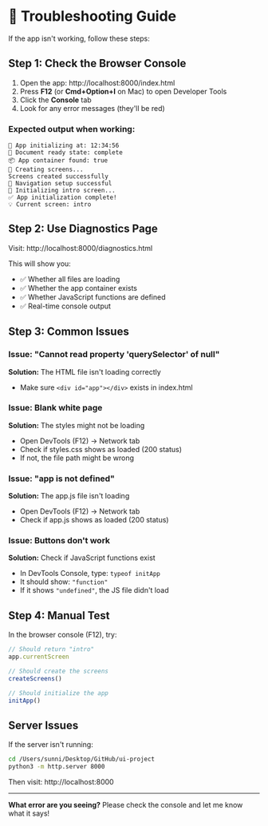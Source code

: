 # 🐛 Troubleshooting Guide

If the app isn't working, follow these steps:

## Step 1: Check the Browser Console
1. Open the app: http://localhost:8000/index.html
2. Press **F12** (or **Cmd+Option+I** on Mac) to open Developer Tools
3. Click the **Console** tab
4. Look for any error messages (they'll be red)

### Expected output when working:
```
🚀 App initializing at: 12:34:56
📄 Document ready state: complete
📦 App container found: true
🔨 Creating screens...
Screens created successfully
📍 Navigation setup successful
🎨 Initializing intro screen...
✅ App initialization complete!
💡 Current screen: intro
```

## Step 2: Use Diagnostics Page
Visit: http://localhost:8000/diagnostics.html

This will show you:
- ✅ Whether all files are loading
- ✅ Whether the app container exists
- ✅ Whether JavaScript functions are defined
- ✅ Real-time console output

## Step 3: Common Issues

### Issue: "Cannot read property 'querySelector' of null"
**Solution:** The HTML file isn't loading correctly
- Make sure `<div id="app"></div>` exists in index.html

### Issue: Blank white page
**Solution:** The styles might not be loading
- Open DevTools (F12) → Network tab
- Check if styles.css shows as loaded (200 status)
- If not, the file path might be wrong

### Issue: "app is not defined"
**Solution:** The app.js file isn't loading
- Open DevTools (F12) → Network tab
- Check if app.js shows as loaded (200 status)

### Issue: Buttons don't work
**Solution:** Check if JavaScript functions exist
- In DevTools Console, type: `typeof initApp`
- It should show: `"function"`
- If it shows `"undefined"`, the JS file didn't load

## Step 4: Manual Test

In the browser console (F12), try:
```javascript
// Should return "intro"
app.currentScreen

// Should create the screens
createScreens()

// Should initialize the app
initApp()
```

## Server Issues

If the server isn't running:
```bash
cd /Users/sunni/Desktop/GitHub/ui-project
python3 -m http.server 8000
```

Then visit: http://localhost:8000

---

**What error are you seeing?** Please check the console and let me know what it says!
